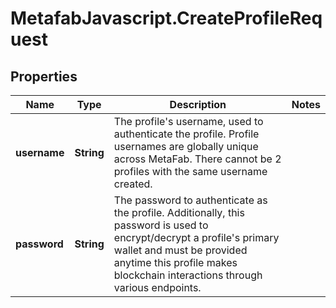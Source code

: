 # MetafabJavascript.CreateProfileRequest

## Properties

Name | Type | Description | Notes
------------ | ------------- | ------------- | -------------
**username** | **String** | The profile&#39;s username, used to authenticate the profile. Profile usernames are globally unique across MetaFab. There cannot be 2 profiles with the same username created. | 
**password** | **String** | The password to authenticate as the profile. Additionally, this password is used to encrypt/decrypt a profile&#39;s primary wallet and must be provided anytime this profile makes blockchain interactions through various endpoints. | 


